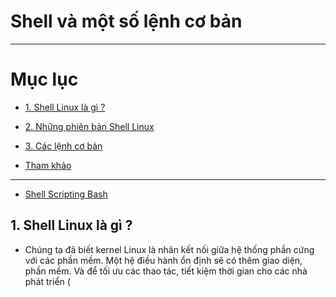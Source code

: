 # Shell và một số lệnh cơ bản

---

# Mục lục

* [1. Shell Linux là gì ? ](#1)

* [2. Những phiên bản Shell Linux](#2)

* [3. Các lệnh cơ bản](#3)

* [Tham khảo](#tk)

---
- [Shell Scripting Bash](https://user-images.githubusercontent.com/79433103/109039264-2d14ad80-76ff-11eb-8c4c-b04e9103ae42.jpg)


<a name = '1'></a>
## 1. Shell Linux là gì ?
- Chúng ta đã biết kernel Linux là nhân kết nối giữa hệ thống phần cứng với các phần mềm. Một hệ điều hành ổn định sẽ có thêm giao diện, phần mềm. Và để tối ưu các thao tác, tiết kiệm thời gian cho các nhà phát triển (

